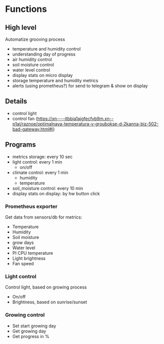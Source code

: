 # Functions

## High level

Automatize grooving process

* temperature and humidity control
* understanding day of progress
* air humidity control
* soil moisture control
* water level control
* display stats on micro display
* storage temperature and humidity metrics
* alerts (using prometheus?) for send to telegram & show on display

## Details

* control light
* control fan (https://xn----itbbja1ajgfecfvb9m.xn--p1ai/raznoe/optimalnaya-temperatura-v-groubokse-d-2kanna-biz-502-bad-gateway.html#i)

## Programs
* metrics storage: every 10 sec
* light control: every 1 min
    + on/off
* climate control: every 1 min
    + humidity
    + temperature
* soil_moisture control: every 10 min
* display stats on display: by hw button click

### Prometheus exporter
Get data from sensors/db for metrics:

* Temperature
* Humidity
* Soil moisture
* grow days
* Water level
* PI CPU temperature
* Light brightness
* Fan speed

### Light control
Control light, based on growing process

* On/off
* Brightness, based on sunrise/sunset

### Growing control

* Set start growing day
* Get growing day
* Get progress in %

